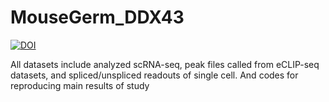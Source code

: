 # MouseGerm_DDX43
[![DOI](https://zenodo.org/badge/DOI/10.5281/zenodo.7479750.svg)](https://doi.org/10.5281/zenodo.7479750)

All datasets include analyzed scRNA-seq, peak files called from eCLIP-seq datasets, and spliced/unspliced readouts of single cell. And codes for reproducing main results of study
